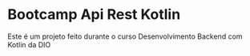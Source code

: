 # Bootcamp Api Rest Kotlin

Este é um projeto feito durante o curso Desenvolvimento Backend com Kotlin da DIO